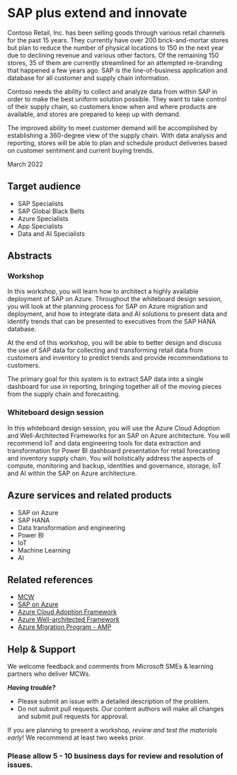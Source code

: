 

# SAP plus extend and innovate

Contoso Retail, Inc. has been selling goods through various retail channels for the past 15 years. They currently have over 200 brick-and-mortar stores but plan to reduce the number of physical locations to 150 in the next year due to declining revenue and various other factors. Of the remaining 150 stores, 35 of them are currently streamlined for an attempted re-branding that happened a few years ago. SAP is the line-of-business application and database for all customer and supply chain information. 

Contoso needs the ability to collect and analyze data from within SAP in order to make the best uniform solution possible. They want to take control of their supply chain, so customers know when and where products are available, and stores are prepared to keep up with demand.

The improved ability to meet customer demand will be accomplished by establishing a 360-degree view of the supply chain. With data analysis and reporting, stores will be able to plan and schedule product deliveries based on customer sentiment and current buying trends.

March 2022

## Target audience
- SAP Specialists
- SAP Global Black Belts
- Azure Specialists
- App Specialists
- Data and AI Specialists

## Abstracts

### Workshop

In this workshop, you will learn how to architect a highly available deployment of SAP on Azure. Throughout the whiteboard design session, you will look at the planning process for SAP on Azure migration and deployment, and how to integrate data and AI solutions to present data and identify trends that can be presented to executives from the SAP HANA database.

At the end of this workshop, you will be able to better design and discuss the use of SAP data for collecting and transforming retail data from customers and inventory to predict trends and provide recommendations to customers. 

The primary goal for this system is to extract SAP data into a single dashboard for use in reporting, bringing together all of the moving pieces from the supply chain and forecasting.  

### Whiteboard design session

In this whiteboard design session, you will use the Azure Cloud Adoption and Well-Architected Frameworks for an SAP on Azure architecture.  You will recommend IoT and data engineering tools for data extraction and transformation for Power BI dashboard presentation for retail forecasting and inventory supply chain.  You will holistically address the aspects of compute, monitoring and backup, identities and governance, storage, IoT and AI within the SAP on Azure architecture.  

## Azure services and related products
- SAP on Azure
- SAP HANA
- Data transformation and engineering
- Power BI
- IoT
- Machine Learning
- AI

## Related references
- [MCW](https://github.com/Microsoft/MCW)
- [SAP on Azure](https://azure.microsoft.com/en-us/solutions/sap/azure-solutions/)
- [Azure Cloud Adoption Framework](https://docs.microsoft.com/en-us/azure/cloud-adoption-framework/)
- [Azure Well-architected Framework](https://docs.microsoft.com/en-us/azure/architecture/framework/)
- [Azure Migration Program - AMP](https://www.microsoft.com/azure/partners/amp)

## Help & Support

We welcome feedback and comments from Microsoft SMEs & learning partners who deliver MCWs.  

***Having trouble?***
- Please submit an issue with a detailed description of the problem.
- Do not submit pull requests. Our content authors will make all changes and submit pull requests for approval.  

If you are planning to present a workshop, *review and test the materials early*! We recommend at least two weeks prior.

### Please allow 5 - 10 business days for review and resolution of issues.
